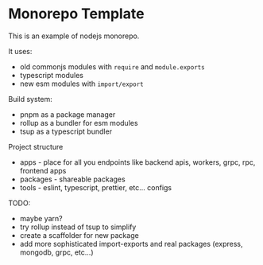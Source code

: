 # Monorepo Template

This is an example of nodejs monorepo.

It uses:

- old commonjs modules with `require` and `module.exports`
- typescript modules
- new esm modules with `import/export`

Build system:

- pnpm as a package manager
- rollup as a bundler for esm modules
- tsup as a typescript bundler

Project structure

- apps - place for all you endpoints like backend apis, workers, grpc, rpc, frontend apps
- packages - shareable packages
- tools - eslint, typescript, prettier, etc... configs

TODO:

- maybe yarn?
- try rollup instead of tsup to simplify
- create a scaffolder for new package
- add more sophisticated import-exports and real packages (express, mongodb, grpc, etc...) 